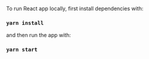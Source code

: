To run React app locally, first install dependencies with:

### `yarn install`

and then run the app with:

### `yarn start`